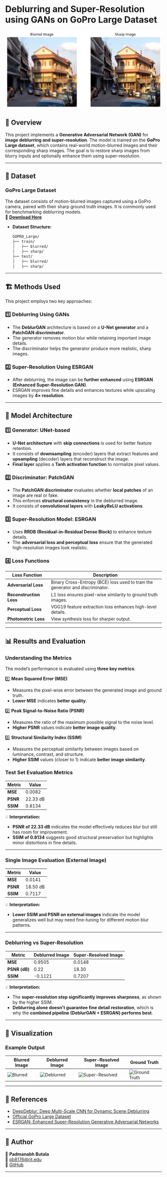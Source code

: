 

# **Deblurring and Super-Resolution using GANs on GoPro Large Dataset**
![Sample Results](image.png)

## 📌 **Overview**
This project implements a **Generative Adversarial Network (GAN)** for **image deblurring and super-resolution**. The model is trained on the **GoPro Large dataset**, which contains real-world motion-blurred images and their corresponding sharp images. The goal is to restore sharp images from blurry inputs and optionally enhance them using super-resolution.

---

## 📁 **Dataset**
### **GoPro Large Dataset**
The dataset consists of motion-blurred images captured using a GoPro camera, paired with their sharp ground truth images. It is commonly used for benchmarking deblurring models.  
🔗 **[Download Here](https://github.com/SeungjunNah/DeepDeblur_release)**  

- **Dataset Structure:**
  ```
  GOPRO_Large/
  ├── train/
  │   ├── blurred/
  │   ├── sharp/
  ├── test/
  │   ├── blurred/
  │   ├── sharp/
  ```

---

## 🏗 **Methods Used**
This project employs two key approaches:  

### **1️⃣ Deblurring Using GANs**
- The **DeblurGAN** architecture is based on a **U-Net generator** and a **PatchGAN discriminator**.
- The generator removes motion blur while retaining important image details.
- The discriminator helps the generator produce more realistic, sharp images.

### **2️⃣ Super-Resolution Using ESRGAN**
- After deblurring, the image can be **further enhanced** using **ESRGAN (Enhanced Super-Resolution GAN)**.
- ESRGAN improves fine details and enhances textures while upscaling images by **4× resolution**.

---

## 🎯 **Model Architecture**
### **1️⃣ Generator: UNet-based**
- **U-Net architecture** with **skip connections** is used for better feature retention.
- It consists of **downsampling** (encoder) layers that extract features and **upsampling** (decoder) layers that reconstruct the image.
- **Final layer** applies a **Tanh activation function** to normalize pixel values.

### **2️⃣ Discriminator: PatchGAN**
- The **PatchGAN discriminator** evaluates whether **local patches** of an image are real or fake.
- This enforces **structural consistency** in the deblurred image.
- It consists of **convolutional layers** with **LeakyReLU activations**.

### **3️⃣ Super-Resolution Model: ESRGAN**
- Uses **RRDB (Residual-in-Residual Dense Block)** to enhance texture details.
- The **adversarial loss and perceptual loss** ensure that the generated high-resolution images look realistic.

### **4️⃣ Loss Functions**
| Loss Function | Description |
|--------------|------------|
| **Adversarial Loss** | Binary Cross-Entropy (BCE) loss used to train the generator and discriminator. |
| **Reconstruction Loss** | L1 loss ensures pixel-wise similarity to ground truth images. |
| **Perceptual Loss** | VGG19 feature extraction loss enhances high-level details. |
| **Photometric Loss** | View synthesis loss for sharper output. |

---

## 📊 **Results and Evaluation**
### **Understanding the Metrics**
The model’s performance is evaluated using **three key metrics**:

1️⃣ **Mean Squared Error (MSE)**  
   - Measures the pixel-wise error between the generated image and ground truth.  
   - **Lower MSE** indicates **better quality**.

2️⃣ **Peak Signal-to-Noise Ratio (PSNR)**  
   - Measures the ratio of the maximum possible signal to the noise level.  
   - **Higher PSNR** values indicate **better image quality**.

3️⃣ **Structural Similarity Index (SSIM)**  
   - Measures the perceptual similarity between images based on luminance, contrast, and structure.  
   - **Higher SSIM** values (closer to 1) indicate **better image similarity**.

### **Test Set Evaluation Metrics**
| Metric | Value |
|--------|-------|
| **MSE** | 0.0082 |
| **PSNR** | 22.33 dB |
| **SSIM** | 0.8134 |

💡 **Interpretation:**  
- **PSNR of 22.33 dB** indicates the model effectively reduces blur but still has room for improvement.
- **SSIM of 0.8134** suggests good structural preservation but highlights minor distortions in fine details.

---

### **Single Image Evaluation (External Image)**
| Metric | Value |
|--------|-------|
| **MSE** | 0.0141 |
| **PSNR** | 18.50 dB |
| **SSIM** | 0.7117 |

💡 **Interpretation:**  
- **Lower SSIM and PSNR on external images** indicate the model generalizes well but may need fine-tuning for different motion blur patterns.

---

### **Deblurring vs Super-Resolution**
| Metric | Deblurred Image | Super-Resolved Image |
|--------|----------------|----------------------|
| **MSE** | 0.9505 | 0.0148 |
| **PSNR (dB)** | 0.22 | 18.30 |
| **SSIM** | -0.1121 | 0.7207 |

💡 **Interpretation:**  
- The **super-resolution step significantly improves sharpness**, as shown by the higher SSIM.
- **Deblurring alone doesn't guarantee fine detail restoration**, which is why the **combined pipeline (DeblurGAN + ESRGAN) performs best**.





---

## 📌 **Visualization**
### **Example Output**
| Blurred Image | Deblurred Image | Super-Resolved Image | Ground Truth |
|--------------|---------------|----------------------|--------------|
| ![Blurred](blurred.jpg) | ![Deblurred](deblurred.jpg) | ![Super-Resolved](super_resolved.jpg) | ![Ground Truth](sharp.jpg) |

---

## 📜 **References**
- [DeepDeblur: Deep Multi-Scale CNN for Dynamic Scene Deblurring](https://openaccess.thecvf.com/content_cvpr_2017/html/Nah_Deep_Multi-Scale_CNN_CVPR_2017_paper.html)  
- [Official GoPro Large Dataset](https://github.com/SeungjunNah/DeepDeblur_release)  
- [ESRGAN: Enhanced Super-Resolution Generative Adversarial Networks](https://arxiv.org/abs/1809.00219)  

---

## 🔗 **Author**
📌 **Padmanabh Butala**  
📧 pb8176@rit.edu  
🔗 [GitHub](https://github.com/yourusername)

---
